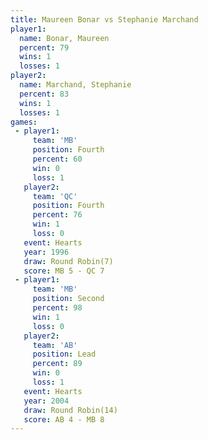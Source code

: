```yaml
---
title: Maureen Bonar vs Stephanie Marchand
player1:                   
  name: Bonar, Maureen     
  percent: 79              
  wins: 1                  
  losses: 1                
player2:                   
  name: Marchand, Stephanie
  percent: 83              
  wins: 1                  
  losses: 1                
games:
 - player1:          
     team: 'MB'      
     position: Fourth
     percent: 60     
     win: 0          
     loss: 1         
   player2:          
     team: 'QC'      
     position: Fourth
     percent: 76     
     win: 1          
     loss: 0         
   event: Hearts       
   year: 1996          
   draw: Round Robin(7)
   score: MB 5 - QC 7  
 - player1:          
     team: 'MB'      
     position: Second
     percent: 98     
     win: 1          
     loss: 0         
   player2:        
     team: 'AB'    
     position: Lead
     percent: 89   
     win: 0        
     loss: 1       
   event: Hearts        
   year: 2004           
   draw: Round Robin(14)
   score: AB 4 - MB 8   
---
```

